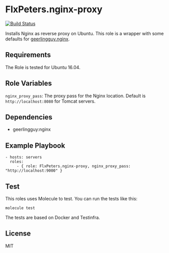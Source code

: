 FlxPeters.nginx-proxy
=========

[![Build Status](https://travis-ci.org/FlxPeters/ansible-role-nginx-proxy.svg?branch=master)](https://travis-ci.org/FlxPeters/ansible-role-nginx-proxy)

Installs Nginx as reverse proxy on Ubuntu. This role is a wrapper with some defaults for [geerlingguy.nginx](https://github.com/geerlingguy/ansible-role-nginx).

Requirements
------------

The Role is tested for Ubuntu 16.04. 

Role Variables
--------------

`nginx_proxy_pass`: The proxy pass for the Nginx location. Default is `http://localhost:8080` for Tomcat servers.

Dependencies
------------

- geerlingguy:nginx

Example Playbook
----------------

    - hosts: servers
      roles:
         - { role: FlxPeters.nginx-proxy, nginx_proxy_pass: "http://localhost:9000" }

Test
----

This roles uses Molecule to test. You can run the tests like this:

    molecule test
    
The tests are based on Docker and Testinfra.

License
-------

MIT